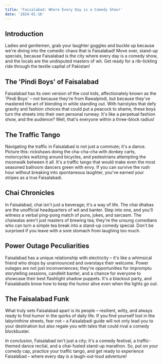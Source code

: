 ```yaml
---
title: 'Faisalabad: Where Every Day is a Comedy Show!'
date: '2024-01-16'
---
```


## Introduction

Ladies and gentlemen, grab your laughter goggles and buckle up because we're diving into the comedic chaos that is Faisalabad! Move over, stand-up specials, because Faisalabad is the city where every day is a comedy show, and the locals are the undisputed masters of wit. Get ready for a rib-tickling ride through the textile capital of Pakistan!

## The 'Pindi Boys' of Faisalabad

Faisalabad has its own version of the cool kids, affectionately known as the 'Pindi Boys' – not because they're from Rawalpindi, but because they've mastered the art of blending in while standing out. With hairstyles that defy gravity and fashion choices that could put a peacock to shame, these boys turn the streets into their own personal runway. It's like a perpetual fashion show, and the audience? Well, that's everyone within a three-block radius!

## The Traffic Tango

Navigating the traffic in Faisalabad is not just a commute; it's a dance. Picture this: rickshaws doing the cha-cha-cha with donkey carts, motorcycles waltzing around bicycles, and pedestrians attempting the moonwalk between it all. It's a traffic tango that would make even the most seasoned ballroom dancers green with envy. If you can survive the rush hour without breaking into spontaneous laughter, you've earned your stripes as a true Faisalabadi.

## Chai Chronicles

In Faisalabad, chai isn't just a beverage; it's a way of life. The chai dhabas are the unofficial headquarters of wit and banter. Step into one, and you'll witness a verbal ping-pong match of puns, jokes, and sarcasm. The chaiwalas aren't just masters of brewing tea; they're the unsung comedians who can turn a simple tea break into a stand-up comedy special. Don't be surprised if you leave with a sore stomach from laughing too much.

## Power Outage Peculiarities

Faisalabad has a unique relationship with electricity – it's like a whimsical friend who drops by unannounced and overstays their welcome. Power outages are not just inconveniences; they're opportunities for impromptu storytelling sessions, candlelit banter, and a chance for everyone to showcase their best flashlight shadow puppets. It's a blackout party, and Faisalabadis know how to keep the humor alive even when the lights go out.

## The Faisalabad Funk

What truly sets Faisalabad apart is its people – resilient, witty, and always ready to find humor in the quirks of daily life. If you find yourself lost in the labyrinthine streets, fear not – a Faisalabadi guide will not only lead you to your destination but also regale you with tales that could rival a comedy blockbuster.

*In conclusion*, Faisalabad isn't just a city; it's a comedy festival, a traffic-themed dance recital, and a chai-fueled stand-up marathon. So, put on your comedy cap, practice your traffic tango, and get ready to experience Faisalabad – where every day is a laugh-out-loud adventure!
